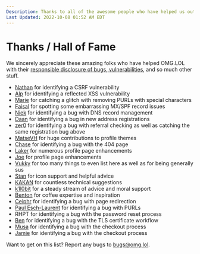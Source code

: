 ```yaml
---
Description: Thanks to all of the awesome people who have helped us out!  
Last Updated: 2022-10-08 01:52 AM EDT
---
```


# Thanks / Hall of Fame

<p>We sincerely appreciate these amazing folks who have helped OMG.LOL with their <a href="/info/bugs">responsible disclosure of bugs, vulnerabilities</a>, and so much other stuff. <i class="fa-solid fa-heart"></i></p>

<ul>
<li><a href="https://nath.omg.lol">Nathan</a> for identifying a CSRF vulnerability</li>
<li><a href="https://hackerone.com/alp">Alp</a> for identifying a reflected XSS vulnerability</li>
<li><a href="https://marie.omg.lol">Marie</a> for catching a glitch with removing PURLs with special characters</li>
<li><a href="https://faisal.omg.lol">Faisal</a> for spotting some embarrassing MX/SPF record issues</li>
<li><a href="https://niek.omg.lol">Niek</a> for identifying a bug with DNS record management</li>
<li><a href="https://www.daan.fyi">Daan</a> for identifying a bug in new address registrations</li>
<li><a href="https://zer0.omg.lol">zer0</a> for identifying a bug with referral checking as well as catching the same registration bug above</li>
<li><a href="https://matsevh.omg.lol">MatseVH</a> for huge contributions to profile themes</li>
<li><a href="https://ch.omg.lol">Chase</a> for identifying a bug with the 404 page</li>
<li><a href="https://laker.omg.lol">Laker</a> for numerous profile page enhancements</li>
<li><a href="https://tjwds.omg.lol">Joe</a> for profile page enhancements</li>
<li><a href="https://sus.omg.lol">Vukky</a> for too many things to even list here as well as for being generally sus</li>
<li><a href="https://omg.lol/stan">Stan</a> for icon support and helpful advice</li>
<li><a href="https://profile.omg.lol/kakan">KAKAN</a> for countless technical suggestions</li>
<li><a href="https://www.vincentlammens.be">k1l0bit</a> for a steady stream of advice and moral support</li>
<li><a href="https://bntn.io">Benton</a> for coffee expertise and inspiration</li>
<li><a href="https://ceiphr.com">Ceiphr</a> for identifying a bug with page redirection</li>
<li><a href="https://paulisaweso.me">Paul Esch-Laurent</a> for identifying a bug with PURLs</li>
<li>RHPT for identifying a bug with the password reset process</li>
<li><a href="https://ben.url.lol/omgthanks">Ben</a> for identifying a bug with the TLS certificate workflow</li>
<li><a href="https://musa.omg.lol">Musa</a> for identifying a bug with the checkout process</li>
<li><a href="https://jamiethalacker.omg.lol/">Jamie</a> for identifying a bug with the checkout process</li>
</ul>

<p>Want to get on this list? Report any bugs to <a href="mailto:bugs@omg.lol">bugs@omg.lol</a>.</p>

